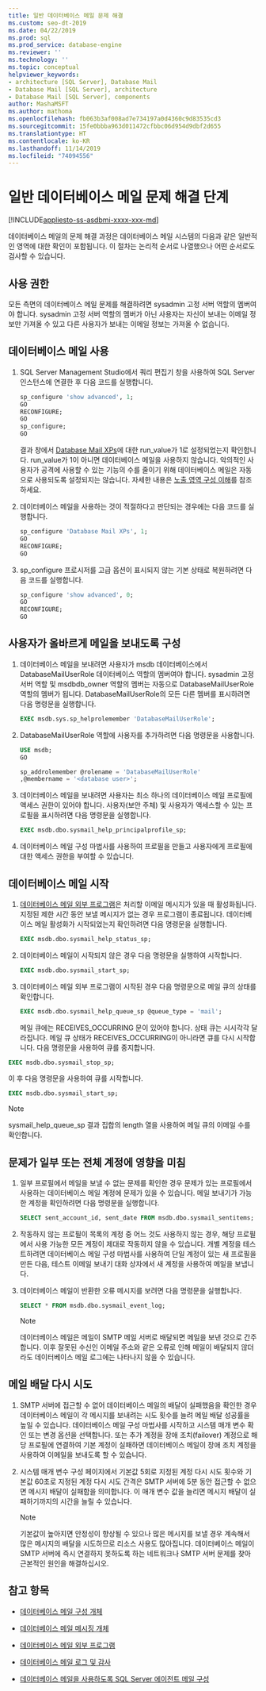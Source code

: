 ```yaml
---
title: 일반 데이터베이스 메일 문제 해결
ms.custom: seo-dt-2019
ms.date: 04/22/2019
ms.prod: sql
ms.prod_service: database-engine
ms.reviewer: ''
ms.technology: ''
ms.topic: conceptual
helpviewer_keywords:
- architecture [SQL Server], Database Mail
- Database Mail [SQL Server], architecture
- Database Mail [SQL Server], components
author: MashaMSFT
ms.author: mathoma
ms.openlocfilehash: fb063b3af008ad7e734197a0d4360c9d83535cd3
ms.sourcegitcommit: 15fe0bbba963d011472cfbbc06d954d9dbf2d655
ms.translationtype: HT
ms.contentlocale: ko-KR
ms.lasthandoff: 11/14/2019
ms.locfileid: "74094556"
---
```

# <a name="general-database-mail-troubleshooting-steps"></a>일반 데이터베이스 메일 문제 해결 단계 
[!INCLUDE[appliesto-ss-asdbmi-xxxx-xxx-md](../../includes/appliesto-ss-asdbmi-xxxx-xxx-md.md)]

데이터베이스 메일의 문제 해결 과정은 데이터베이스 메일 시스템의 다음과 같은 일반적인 영역에 대한 확인이 포함됩니다. 이 절차는 논리적 순서로 나열했으나 어떤 순서로도 검사할 수 있습니다.

## <a name="permissions"></a>사용 권한

모든 측면의 데이터베이스 메일 문제를 해결하려면 sysadmin 고정 서버 역할의 멤버여야 합니다. sysadmin 고정 서버 역할의 멤버가 아닌 사용자는 자신이 보내는 이메일 정보만 가져올 수 있고 다른 사용자가 보내는 이메일 정보는 가져올 수 없습니다.

## <a name="is-database-mail-enabled"></a>데이터베이스 메일 사용

1. SQL Server Management Studio에서 쿼리 편집기 창을 사용하여 SQL Server 인스턴스에 연결한 후 다음 코드를 실행합니다.

    ```sql
    sp_configure 'show advanced', 1; 
    GO
    RECONFIGURE;
    GO
    sp_configure;
    GO
    ```

   결과 창에서 [Database Mail XPs](../../database-engine/configure-windows/database-mail-xps-server-configuration-option.md)에 대한 run_value가 1로 설정되었는지 확인합니다.
   run_value가 1이 아니면 데이터베이스 메일을 사용하지 않습니다. 악의적인 사용자가 공격에 사용할 수 있는 기능의 수를 줄이기 위해 데이터베이스 메일은 자동으로 사용되도록 설정되지는 않습니다. 자세한 내용은 [노출 영역 구성 이해](../security/surface-area-configuration.md)를 참조하세요.

1. 데이터베이스 메일을 사용하는 것이 적절하다고 판단되는 경우에는 다음 코드를 실행합니다.

    ```sql
    sp_configure 'Database Mail XPs', 1; 
    GO
    RECONFIGURE;
    GO
    ```

1. sp_configure 프로시저를 고급 옵션이 표시되지 않는 기본 상태로 복원하려면 다음 코드를 실행합니다.

    ```sql 
    sp_configure 'show advanced', 0; 
    GO
    RECONFIGURE;
    GO
    ```

## <a name="are-users-properly-configured-to-send-mail"></a>사용자가 올바르게 메일을 보내도록 구성

1. 데이터베이스 메일을 보내려면 사용자가 msdb 데이터베이스에서 DatabaseMailUserRole 데이터베이스 역할의 멤버여야 합니다. sysadmin 고정 서버 역할 및 msdbdb_owner 역할의 멤버는 자동으로 DatabaseMailUserRole 역할의 멤버가 됩니다. DatabaseMailUserRole의 모든 다른 멤버를 표시하려면 다음 명령문을 실행합니다.

    ```sql
    EXEC msdb.sys.sp_helprolemember 'DatabaseMailUserRole';
    ```

1. DatabaseMailUserRole 역할에 사용자를 추가하려면 다음 명령문을 사용합니다.

    ```sql
    USE msdb;
    GO
    
    sp_addrolemember @rolename = 'DatabaseMailUserRole'
    ,@membername = '<database user>';
    ```

1. 데이터베이스 메일을 보내려면 사용자는 최소 하나의 데이터베이스 메일 프로필에 액세스 권한이 있어야 합니다. 사용자(보안 주체) 및 사용자가 액세스할 수 있는 프로필을 표시하려면 다음 명령문을 실행합니다.

    ```sql
    EXEC msdb.dbo.sysmail_help_principalprofile_sp;
    ```

1. 데이터베이스 메일 구성 마법사를 사용하여 프로필을 만들고 사용자에게 프로필에 대한 액세스 권한을 부여할 수 있습니다.
 
## <a name="is-database-mail-started"></a>데이터베이스 메일 시작

1. [데이터베이스 메일 외부 프로그램](database-mail-external-program.md)은 처리할 이메일 메시지가 있을 때 활성화됩니다. 지정된 제한 시간 동안 보낼 메시지가 없는 경우 프로그램이 종료됩니다. 데이터베이스 메일 활성화가 시작되었는지 확인하려면 다음 명령문을 실행합니다.

    ```sql
    EXEC msdb.dbo.sysmail_help_status_sp;
    ```
1. 데이터베이스 메일이 시작되지 않은 경우 다음 명령문을 실행하여 시작합니다.

    ```sql
    EXEC msdb.dbo.sysmail_start_sp;
    ```

1. 데이터베이스 메일 외부 프로그램이 시작된 경우 다음 명령문으로 메일 큐의 상태를 확인합니다.

    ```sql
    EXEC msdb.dbo.sysmail_help_queue_sp @queue_type = 'mail';
    ```
  
   메일 큐에는 RECEIVES_OCCURRING 문이 있어야 합니다. 상태 큐는 시시각각 달라집니다. 메일 큐 상태가 RECEIVES_OCCURRING이 아니라면 큐를 다시 시작합니다. 다음 명령문을 사용하여 큐를 중지합니다.
   
```sql
EXEC msdb.dbo.sysmail_stop_sp;
```

이 후 다음 명령문을 사용하여 큐를 시작합니다.

```sql
EXEC msdb.dbo.sysmail_start_sp;
```

  > [!NOTE]
  >  sysmail_help_queue_sp 결과 집합의 length 열을 사용하여 메일 큐의 이메일 수를 확인합니다.

## <a name="do-problems-affect-some-or-all-accounts"></a>문제가 일부 또는 전체 계정에 영향을 미침

1. 일부 프로필에서 메일을 보낼 수 없는 문제를 확인한 경우 문제가 있는 프로필에서 사용하는 데이터베이스 메일 계정에 문제가 있을 수 있습니다. 메일 보내기가 가능한 계정을 확인하려면 다음 명령문을 실행합니다.

    ```sql
    SELECT sent_account_id, sent_date FROM msdb.dbo.sysmail_sentitems;
    ```

1. 작동하지 않는 프로필이 목록의 계정 중 어느 것도 사용하지 않는 경우, 해당 프로필에서 사용 가능한 모든 계정이 제대로 작동하지 않을 수 있습니다. 개별 계정을 테스트하려면 데이터베이스 메일 구성 마법사를 사용하여 단일 계정이 있는 새 프로필을 만든 다음, 테스트 이메일 보내기 대화 상자에서 새 계정을 사용하여 메일을 보냅니다. 
1. 데이터베이스 메일이 반환한 오류 메시지를 보려면 다음 명령문을 실행합니다.

    ```sql
    SELECT * FROM msdb.dbo.sysmail_event_log;
    ```

   > [!NOTE]
   > 데이터베이스 메일은 메일이 SMTP 메일 서버로 배달되면 메일을 보낸 것으로 간주합니다. 이후 잘못된 수신인 이메일 주소와 같은 오류로 인해 메일이 배달되지 않더라도 데이터베이스 메일 로그에는 나타나지 않을 수 있습니다.

## <a name="retry-mail-delivery"></a>메일 배달 다시 시도

1. SMTP 서버에 접근할 수 없어 데이터베이스 메일의 배달이 실패했음을 확인한 경우 데이터베이스 메일이 각 메시지를 보내려는 시도 횟수를 늘려 메일 배달 성공률을 높일 수 있습니다. 데이터베이스 메일 구성 마법사를 시작하고 시스템 매개 변수 확인 또는 변경 옵션을 선택합니다. 또는 추가 계정을 장애 조치(failover) 계정으로 해당 프로필에 연결하여 기본 계정이 실패하면 데이터베이스 메일이 장애 조치 계정을 사용하여 이메일을 보내도록 할 수 있습니다.
1. 시스템 매개 변수 구성 페이지에서 기본값 5회로 지정된 계정 다시 시도 횟수와 기본값 60초로 지정된 계정 다시 시도 간격은 SMTP 서버에 5분 동안 접근할 수 없으면 메시지 배달이 실패함을 의미합니다. 이 매개 변수 값을 늘리면 메시지 배달이 실패하기까지의 시간을 늘릴 수 있습니다.

    > [!NOTE]
    > 기본값이 높아지면 안정성이 향상될 수 있으나 많은 메시지를 보낼 경우 계속해서 많은 메시지의 배달을 시도하므로 리소스 사용도 많아집니다. 데이터베이스 메일이 SMTP 서버에 즉시 연결하지 못하도록 하는 네트워크나 SMTP 서버 문제를 찾아 근본적인 원인을 해결하십시오.



##  <a name="RelatedContent"></a> 참고 항목
  
-   [데이터베이스 메일 구성 개체](../../relational-databases/database-mail/database-mail-configuration-objects.md)  
  
-   [데이터베이스 메일 메시징 개체](../../relational-databases/database-mail/database-mail-messaging-objects.md)  
  
-   [데이터베이스 메일 외부 프로그램](../../relational-databases/database-mail/database-mail-external-program.md)  
  
-   [데이터베이스 메일 로그 및 감사](../../relational-databases/database-mail/database-mail-log-and-audits.md)  
  
-   [데이터베이스 메일을 사용하도록 SQL Server 에이전트 메일 구성](../../relational-databases/database-mail/configure-sql-server-agent-mail-to-use-database-mail.md)  
  
  
  
